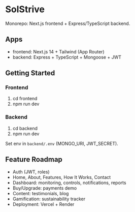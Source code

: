 # SolStrive

Monorepo: Next.js frontend + Express/TypeScript backend.

## Apps
- frontend: Next.js 14 + Tailwind (App Router)
- backend: Express + TypeScript + Mongoose + JWT

## Getting Started

### Frontend

1. cd frontend
2. npm run dev

### Backend

1. cd backend
2. npm run dev

Set env in `backend/.env` (MONGO_URI, JWT_SECRET).

## Feature Roadmap
- Auth (JWT, roles)
- Home, About, Features, How It Works, Contact
- Dashboard: monitoring, controls, notifications, reports
- Buy/Upgrade: payments demo
- Content: testimonials, blog
- Gamification: sustainability tracker
- Deployment: Vercel + Render
